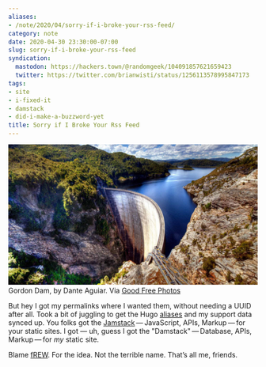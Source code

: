 ```yaml
---
aliases:
- /note/2020/04/sorry-if-i-broke-your-rss-feed/
category: note
date: 2020-04-30 23:30:00-07:00
slug: sorry-if-i-broke-your-rss-feed
syndication:
  mastodon: https://hackers.town/@randomgeek/104091857621659423
  twitter: https://twitter.com/brianwisti/status/1256113578995847173
tags:
- site
- i-fixed-it
- damstack
- did-i-make-a-buzzword-yet
title: Sorry if I Broke Your Rss Feed
---
```


![attachments/img/2020/cover-2020-04-30.jpg](../../../attachments/img/2020/cover-2020-04-30.jpg)
Gordon Dam, by Dante Aguiar. Via [Good Free Photos](https://www.goodfreephotos.com/other-landscapes/gordon-dam-and-beautiful-landscape.jpg.php)

But hey I got my permalinks where I wanted them, without needing a UUID after all. Took a bit of juggling to get the Hugo [aliases](https://gohugo.io/content-management/urls/#aliases) and my support data synced up. You folks got the [Jamstack](https://jamstack.org) — JavaScript, APIs, Markup — for your static sites. I got — uh, guess I got the "Damstack" — Database, APIs, Markup — for *my* static site.

Blame [fREW](https://blog.afoolishmanifesto.com/posts/hugo-unix-vim-integration/#advanced-unix-tools). For the idea. Not the terrible name. That’s all me, friends.
